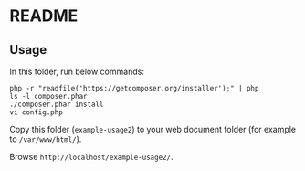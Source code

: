 README
======

Usage
-----

In this folder, run below commands:

```
php -r "readfile('https://getcomposer.org/installer');" | php
ls -l composer.phar
./composer.phar install
vi config.php
```
Copy this folder (`example-usage2`) to your web document folder (for example to `/var/www/html/`).

Browse `http://localhost/example-usage2/`.
